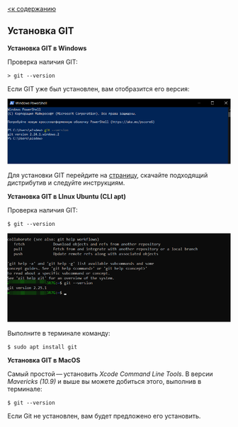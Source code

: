 [<к содержанию](./readme.md)

## Установка GIT

**Установка GIT в Windows**

Проверка наличия GIT:

```bash=
> git --version
```


Если GIT уже был установлен, вам отобразится его версия:

![git-windows](installation.png) 

Для установки GIT перейдите на [страницу](https://git-scm.com/download/win), скачайте подходящий дистрибутив и следуйте инструкциям.



**Установка GIT в LInux Ubuntu (CLI apt)**

Проверка наличия GIT:

```bash=
$ git --version
```

![git-linux](installation_linux.png) 

Выполните в терминале команду:

```bash=
$ sudo apt install git
```


**Установка GIT в MacOS**

Самый простой — установить *Xcode Command Line Tools*. В версии *Mavericks (10.9)* и выше вы можете добиться этого, выполнив в терминале:

```bash=
$ git --version
```

Если Git не установлен, вам будет предложено его установить.
